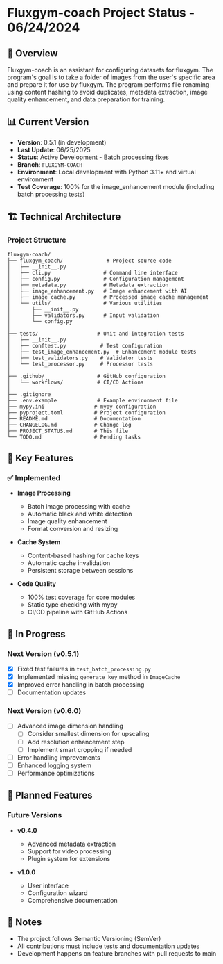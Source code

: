# Fluxgym-coach Project Status - 06/24/2024

## 📌 Overview
Fluxgym-coach is an assistant for configuring datasets for fluxgym. The program's goal is to take a folder of images from the user's specific area and prepare it for use by fluxgym. The program performs file renaming using content hashing to avoid duplicates, metadata extraction, image quality enhancement, and data preparation for training.

## 📊 Current Version
- **Version**: 0.5.1 (in development)
- **Last Update**: 06/25/2025
- **Status**: Active Development - Batch processing fixes
- **Branch**: `FLUXGYM-COACH`
- **Environment**: Local development with Python 3.11+ and virtual environment
- **Test Coverage**: 100% for the image_enhancement module (including batch processing tests)

## 🏗️ Technical Architecture

### Project Structure
```
fluxgym-coach/
├── fluxgym_coach/              # Project source code
│   ├── __init__.py
│   ├── cli.py                 # Command line interface
│   ├── config.py              # Configuration management
│   ├── metadata.py            # Metadata extraction
│   ├── image_enhancement.py   # Image enhancement with AI
│   ├── image_cache.py         # Processed image cache management
│   └── utils/                 # Various utilities
│       ├── __init__.py
│       ├── validators.py      # Input validation
│       └── config.py
│
├── tests/                   # Unit and integration tests
│   ├── __init__.py
│   ├── conftest.py           # Test configuration
│   ├── test_image_enhancement.py  # Enhancement module tests
│   ├── test_validators.py    # Validator tests
│   └── test_processor.py     # Processor tests
│
├── .github/                 # GitHub configuration
│   └── workflows/           # CI/CD Actions
│
├── .gitignore
├── .env.example             # Example environment file
├── mypy.ini                # mypy configuration
├── pyproject.toml          # Project configuration
├── README.md               # Documentation
├── CHANGELOG.md            # Change log
├── PROJECT_STATUS.md       # This file
└── TODO.md                 # Pending tasks
```

## 🚀 Key Features

### ✅ Implemented
- **Image Processing**
  - Batch image processing with cache
  - Automatic black and white detection
  - Image quality enhancement
  - Format conversion and resizing

- **Cache System**
  - Content-based hashing for cache keys
  - Automatic cache invalidation
  - Persistent storage between sessions

- **Code Quality**
  - 100% test coverage for core modules
  - Static type checking with mypy
  - CI/CD pipeline with GitHub Actions

## 🔄 In Progress

### Next Version (v0.5.1)
- [x] Fixed test failures in `test_batch_processing.py`
- [x] Implemented missing `generate_key` method in `ImageCache`
- [x] Improved error handling in batch processing
- [ ] Documentation updates

### Next Version (v0.6.0)
- [ ] Advanced image dimension handling
  - [ ] Consider smallest dimension for upscaling
  - [ ] Add resolution enhancement step
  - [ ] Implement smart cropping if needed
- [ ] Error handling improvements
- [ ] Enhanced logging system
- [ ] Performance optimizations

## 📅 Planned Features

### Future Versions
- **v0.4.0**
  - Advanced metadata extraction
  - Support for video processing
  - Plugin system for extensions

- **v1.0.0**
  - User interface
  - Configuration wizard
  - Comprehensive documentation

## 📝 Notes
- The project follows Semantic Versioning (SemVer)
- All contributions must include tests and documentation updates
- Development happens on feature branches with pull requests to main
